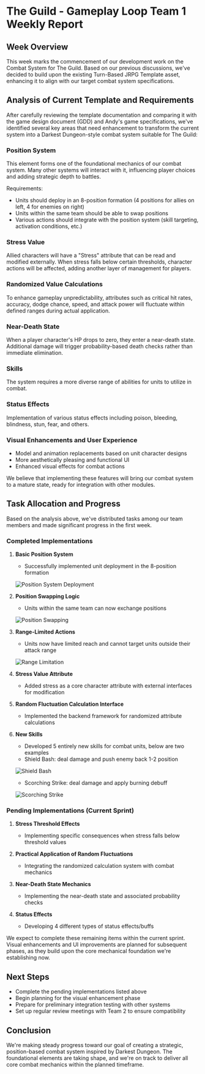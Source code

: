 # The Guild - Gameplay Loop Team 1 Weekly Report

## Week Overview

This week marks the commencement of our development work on the Combat System for The Guild. Based on our previous discussions, we've decided to build upon the existing Turn-Based JRPG Template asset, enhancing it to align with our target combat system specifications.

## Analysis of Current Template and Requirements

After carefully reviewing the template documentation and comparing it with the game design document (GDD) and Andy's game specifications, we've identified several key areas that need enhancement to transform the current system into a Darkest Dungeon-style combat system suitable for The Guild:

### Position System
This element forms one of the foundational mechanics of our combat system. Many other systems will interact with it, influencing player choices and adding strategic depth to battles.

Requirements:
- Units should deploy in an 8-position formation (4 positions for allies on left, 4 for enemies on right)
- Units within the same team should be able to swap positions
- Various actions should integrate with the position system (skill targeting, activation conditions, etc.)

### Stress Value
Allied characters will have a "Stress" attribute that can be read and modified externally. When stress falls below certain thresholds, character actions will be affected, adding another layer of management for players.

### Randomized Value Calculations
To enhance gameplay unpredictability, attributes such as critical hit rates, accuracy, dodge chance, speed, and attack power will fluctuate within defined ranges during actual application.

### Near-Death State
When a player character's HP drops to zero, they enter a near-death state. Additional damage will trigger probability-based death checks rather than immediate elimination.

### Skills
The system requires a more diverse range of abilities for units to utilize in combat.

### Status Effects
Implementation of various status effects including poison, bleeding, blindness, stun, fear, and others.

### Visual Enhancements and User Experience
- Model and animation replacements based on unit character designs
- More aesthetically pleasing and functional UI
- Enhanced visual effects for combat actions

We believe that implementing these features will bring our combat system to a mature state, ready for integration with other modules.

## Task Allocation and Progress

Based on the analysis above, we've distributed tasks among our team members and made significant progress in the first week.

### Completed Implementations

1. **Basic Position System**
   - Successfully implemented unit deployment in the 8-position formation
   
   ![Position System Deployment](https://i.imgur.com/DkHugYl.gif)

2. **Position Swapping Logic**
   - Units within the same team can now exchange positions
   
   ![Position Swapping](https://i.imgur.com/yeRKmZG.gif)

3. **Range-Limited Actions**
   - Units now have limited reach and cannot target units outside their attack range
   
   ![Range Limitation](https://i.imgur.com/QklBJEW.gif)

4. **Stress Value Attribute**
   - Added stress as a core character attribute with external interfaces for modification

5. **Random Fluctuation Calculation Interface**
   - Implemented the backend framework for randomized attribute calculations

6. **New Skills**
   - Developed 5 entirely new skills for combat units, below are two examples
   - Shield Bash: deal damage and push enemy back 1-2 position
   
   ![Shield Bash](https://i.imgur.com/68C3XaF.gif)

   - Scorching Strike: deal damage and apply burning debuff
   
   ![Scorching Strike](https://i.imgur.com/CwDq43r.gif)

### Pending Implementations (Current Sprint)

1. **Stress Threshold Effects**
   - Implementing specific consequences when stress falls below threshold values

2. **Practical Application of Random Fluctuations**
   - Integrating the randomized calculation system with combat mechanics

3. **Near-Death State Mechanics**
   - Implementing the near-death state and associated probability checks

4. **Status Effects**
   - Developing 4 different types of status effects/buffs

We expect to complete these remaining items within the current sprint. Visual enhancements and UI improvements are planned for subsequent phases, as they build upon the core mechanical foundation we're establishing now.

## Next Steps

- Complete the pending implementations listed above
- Begin planning for the visual enhancement phase
- Prepare for preliminary integration testing with other systems
- Set up regular review meetings with Team 2 to ensure compatibility

## Conclusion

We're making steady progress toward our goal of creating a strategic, position-based combat system inspired by Darkest Dungeon. The foundational elements are taking shape, and we're on track to deliver all core combat mechanics within the planned timeframe.
